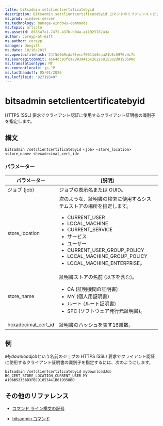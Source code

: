 ```yaml
---
title: bitsadmin setclientcertificatebyid
description: Bitsadmin setclientcertificatebyid コマンドのリファレンストピック。 HTTPS (SSL) 要求でクライアント認証に使用するクライアント証明書の識別子を指定します。
ms.prod: windows-server
ms.technology: manage-windows-commands
ms.topic: article
ms.assetid: 8585a7a1-7472-437b-b04a-a11925782a3a
author: coreyp-at-msft
ms.author: coreyp
manager: dongill
ms.date: 10/16/2017
ms.openlocfilehash: 24f5d0b9cda9fecc70611d8eaa21b0c8976c4c7c
ms.sourcegitcommit: ab64dc83fca28039416c26226815502d0193500c
ms.translationtype: MT
ms.contentlocale: ja-JP
ms.lasthandoff: 05/01/2020
ms.locfileid: "82719340"
---
```

# <a name="bitsadmin-setclientcertificatebyid"></a>bitsadmin setclientcertificatebyid

HTTPS (SSL) 要求でクライアント認証に使用するクライアント証明書の識別子を指定します。

## <a name="syntax"></a>構文

```
bitsadmin /setclientcertificatebyid <job> <store_location> <store_name> <hexadecimal_cert_id>
```

### <a name="parameters"></a>パラメーター

| パラメーター | [説明] |
| -------------- | -------------- |
| ジョブ (job) | ジョブの表示名または GUID。 |
| store_location | 次のような、証明書の検索に使用するシステムストアの場所を指定します。<ul><li>CURRENT_USER</li><li>LOCAL_MACHINE</li><li>CURRENT_SERVICE</li><li>サービス</li><li>ユーザー</li><li>CURRENT_USER_GROUP_POLICY</li><li>LOCAL_MACHINE_GROUP_POLICY</li><li>LOCAL_MACHINE_ENTERPRISE。</li></ul> |
| store_name | 証明書ストアの名前 (以下を含む)。<ul><li>CA (証明機関の証明書)</li><li>MY (個人用証明書)</li><li>ルート (ルート証明書)</li><li>SPC (ソフトウェア発行元証明書)。</li></ul> |
| hexadecimal_cert_id | 証明書のハッシュを表す16進数。 |

## <a name="examples"></a>例

*Mydownloadjob*という名前のジョブの HTTPS (SSL) 要求でクライアント認証に使用するクライアント証明書の識別子を指定するには、次のようにします。

```
bitsadmin /setclientcertificatebyid myDownloadJob BG_CERT_STORE_LOCATION_CURRENT_USER MY A106B52356D3FBCD1853A41B619358BD
```

## <a name="additional-references"></a>その他のリファレンス

- [コマンド ライン構文の記号](command-line-syntax-key.md)

- [bitsadmin コマンド](bitsadmin.md)
